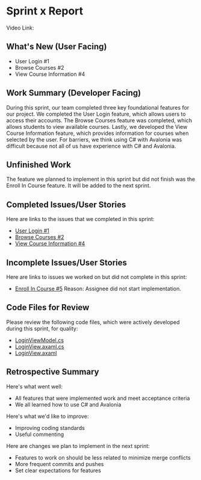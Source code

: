 # Sprint x Report 
Video Link: 
## What's New (User Facing)
 * User Login #1
 * Browse Courses #2
 * View Course Information #4

## Work Summary (Developer Facing)
During this sprint, our team completed three key foundational features for our project. We completed the User Login feature, which allows users to access their accounts. The Browse Courses feature was completed, which allows students to view available courses. Lastly, we developed the View Course Information feature, which provides information for courses when selected by the user. For barriers, we think using C# with Avalonia was difficult because not all of us have experience with C# and Avalonia.

## Unfinished Work
The feature we planned to implement in this sprint but did not finish was the Enroll In Course feature. It will be added to the next sprint.

## Completed Issues/User Stories
Here are links to the issues that we completed in this sprint:

 * [User Login #1](https://github.com/users/kaedenpeterson/projects/1/views/1?pane=issue&itemId=100885672&issue=kaedenpeterson%7CCPTS322_CourseProject%7C1)
 * [Browse Courses #2](https://github.com/users/kaedenpeterson/projects/1/views/1?pane=issue&itemId=100885712&issue=kaedenpeterson%7CCPTS322_CourseProject%7C2)
 * [View Course Information #4](https://github.com/users/kaedenpeterson/projects/1/views/1?pane=issue&itemId=100885770&issue=kaedenpeterson%7CCPTS322_CourseProject%7C4)
 
 ## Incomplete Issues/User Stories
 Here are links to issues we worked on but did not complete in this sprint:
 
 * [Enroll In Course #5](https://github.com/users/kaedenpeterson/projects/1?pane=issue&itemId=100885788&issue=kaedenpeterson%7CCPTS322_CourseProject%7C5) Reason: Assignee did not start implementation.

## Code Files for Review
Please review the following code files, which were actively developed during this sprint, for quality:
 * [LoginViewModel.cs](https://github.com/kaedenpeterson/CPTS322_CourseProject/blob/main/ClassScheduler/ViewModels/LoginViewModel.cs)
 * [LoginView.axaml.cs](https://github.com/kaedenpeterson/CPTS322_CourseProject/blob/main/ClassScheduler/Views/LoginView.axaml.cs)
 * [LoginView.axaml](https://github.com/kaedenpeterson/CPTS322_CourseProject/blob/main/ClassScheduler/Views/LoginView.axaml)
 
## Retrospective Summary
Here's what went well:
  * All features that were implemented work and meet acceptance criteria
  * We all learned how to use C# and Avalonia
 
Here's what we'd like to improve:
   * Improving coding standards
   * Useful commenting
  
Here are changes we plan to implement in the next sprint:
   * Features to work on should be less related to minimize merge conflicts
   * More frequent commits and pushes
   * Set clear expectations for features
